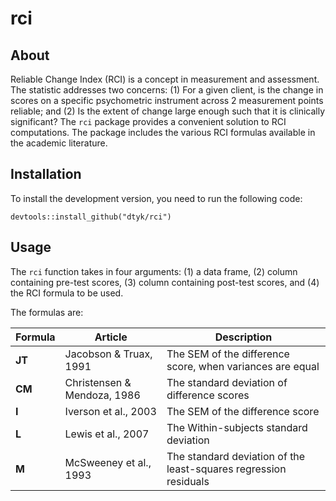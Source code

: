 # rci

## About
Reliable Change Index (RCI) is a concept in measurement and assessment. The statistic addresses two concerns: (1) For a given client, is the change in scores on a specific psychometric instrument across 2 measurement points reliable; and (2) Is the extent of change large enough such that it is clinically significant? The `rci` package provides a convenient solution to RCI computations. The package includes the various RCI formulas available in the academic literature.

## Installation
To install the development version, you need to run the following code:
```
devtools::install_github("dtyk/rci")
```

## Usage
The `rci` function takes in four arguments: (1) a data frame, (2) column containing pre-test scores, (3) column containing post-test scores, and (4) the RCI formula to be used.

The formulas are:

| Formula | Article                | Description|
|---------|------------------------|------------|
| **JT**  | Jacobson & Truax, 1991 | The SEM of the difference score, when variances are equal |
| **CM**  | Christensen & Mendoza, 1986 | The standard deviation of difference scores |
| **I**   | Iverson et al., 2003 | The SEM of the difference score |
| **L**   | Lewis et al., 2007   | The Within-subjects standard deviation |
| **M**   | McSweeney et al., 1993 | The standard deviation of the least-squares regression residuals |
